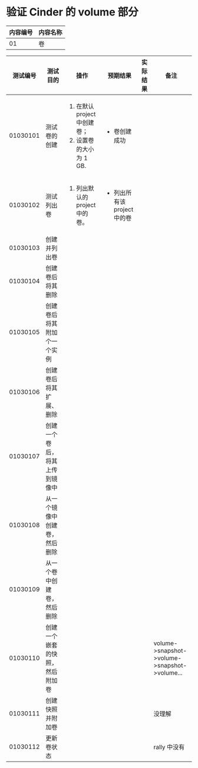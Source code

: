 # 验证 Cinder 的 volume 部分

|内容编号|内容名称|
|--------|--------|
|01|卷|


|测试编号|测试目的|操作|预期结果|实际结果|备注|
|--------|--------|----|--------|--------|----|
|01030101|测试卷的创建|<ol><li>在默认 project 中创建卷；</li><li>设置卷的大小为 1 GB.</li></ol>|<ul><li>卷创建成功</li></ul>|||
|01030102|测试列出卷|<ol><li>列出默认的 project 中的卷。</li></ol>|<ul><li>列出所有该 project 中的卷</li></ul>|||
|01030103|创建并列出卷|||||
|01030104|创建卷后将其删除|||||
|01030105|创建卷后将其附加个一个实例|||||
|01030106|创建卷后将其扩展、删除|||||
|01030107|创建一个卷后，将其上传到镜像中|||||
|01030108|从一个镜像中创建卷，然后删除|||||
|01030109|从一个卷中创建卷，然后删除|||||
|01030110|创建一个嵌套的快照，然后附加卷||||volume->snapshot->volume->snapshot->volume...|
|01030111|创建快照并附加卷||||没理解|
|01030112|更新卷状态||||rally 中没有|
